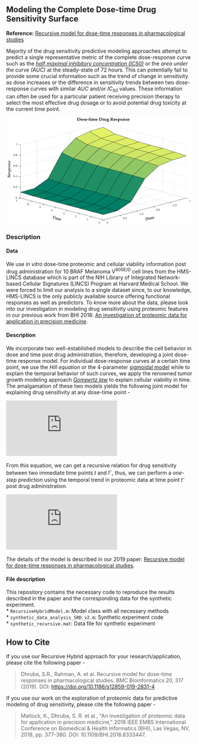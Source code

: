 ## Modeling the Complete Dose-time Drug Sensitivity Surface

**Reference:** [Recursive model for dose-time responses in pharmacological studies](https://bmcbioinformatics.biomedcentral.com/articles/10.1186/s12859-019-2831-4)

Majority of the drug sensitivity predictive modeling approaches attempt to predict a single representative metric of the complete dose-response curve such as the *[half maximal inhibitory concentration (IC50)](https://en.wikipedia.org/wiki/IC50)* or the *area under the curve (AUC)* at the steady-state of 72 hours. This can potentially fail to provide some crucial information such as the trend of change in sensitivity as dose increases or the difference in sensitivity trends between two dose-response curves with similar *AUC* and/or *IC<sub>50</sub>* values. These information can often be used for a particular patient receiving precision therapy to select the most effective drug dosage or to avoid potential drug toxicity at the current time point. 

![Dose-time-sensitivity](https://github.com/dhruba018/Dose_time_Response_Recursive_Model/blob/master/3D_dose_time_resp_curve_example.png)

### Description

#### Data
We use *in vitro* dose-time proteomic and cellular viability information post drug administration for 10 BRAF Melanoma V<sup>600E/D</sup> cell lines from the HMS-LINCS database which is part of the NIH Library of Integrated Network-based Cellular Signatures (LINCS) Program at Harvard Medical School. We were forced to limit our analysis to a single dataset since, to our knowledge, HMS-LINCS is the only publicly available source offering functional responses as well as predictors. To know more about the data, please look into our investigation in modeling drug sensitivity using proteomic features in our previous work from BHI 2018: [An investigation of proteomic data for application in precision medicine](https://ieeexplore.ieee.org/abstract/document/8333447). 


#### Description
We incorporate two well-established models to describe the cell behavior in dose and time post drug administration, therefore, developing a joint dose-time response model. For individual dose-response curves at a certain time point, we use the *Hill equation* or the 4-parameter [sigmoidal model](https://en.wikipedia.org/wiki/Sigmoid_function) while to explain the temporal behavior of such curves, we apply the renowned tumor growth modeling approach *[Gompertz law](https://en.wikipedia.org/wiki/Gompertz%E2%80%93Makeham_law_of_mortality)* to explain cellular viability in time. The amalgamation of these two models yields the following joint model for explaining drug sensitivity at any dose-time point - 

![joint_eqn](https://latex.codecogs.com/gif.latex?y_%7Bt%2C%20d%2C%20i%7D%20%3D%20%5Cunderbrace%7B%5Cleft%5B%20a_%7B0%2C%20i%7D%20&plus;%20%5Cfrac%7Bb_%7B0%2C%20i%7D%20-%20a_%7B0%2C%20i%7D%7D%7B1%20&plus;%20%5Cleft%28%20%5Cdfrac%7Bc_%7B0%2C%20i%7D%7D%7Bd%7D%20%5Cright%29%5E%7B%5Ctheta_%7B0%2C%20i%7D%7D%7D%20%5Cright%5D%7D_%7B%5Cbf%20%5Ctext%7BSigmoidal%20Model%7D%7D%20%5Cunderbrace%7Be%5E%7B%5Cgamma_%7Bd%2C%20i%7D%20%5Cleft%28%201%20%5C%2C%20-%20%5C%2C%20e%5E%7B%5Calpha_%7Bd%2C%20i%7Dt%7D%20%5Cright%29%7D%7D_%7B%5Cbf%20%5Ctext%7BGompertz%20Model%7D%7D)

From this equation, we can get a recursive relation for drug sensitivity between two immediate time points *t* and *t<sup>-</sup>*, thus, we can perform a *one-step prediction* using the temporal trend in proteomic data at time point *t<sup>-</sup>* post drug administration. 

![recursive_eqn](https://latex.codecogs.com/gif.latex?y_%7Bt%2C%20d%2C%20i%7D%20%3D%20y_%7Bt%5E-%2C%20d%2C%20i%7D%20%5C%2C%20e%5E%7B%5Cgamma_%7Bd%2C%20i%7D%20%5Cleft%28%201%20%5C%2C%20-%20%5C%2C%20e%5E%7B%5Calpha_%7Bd%2C%20i%7D%7D%20%5Cright%29%7D)

The details of the model is described in our 2019 paper: [Recursive model for dose-time responses in pharmacological studies](https://bmcbioinformatics.biomedcentral.com/articles/10.1186/s12859-019-2831-4). 


#### File description
This repository contains the necessary code to reproduce the results described in the paper and the corresponding data for the synthetic experiment.  
    * `RecursiveHybridModel.m`: Model class with all necessary methods  
    * `synthetic_data_analysis_SRD_v2.m`: Synthetic experiment code  
    * `synthetic_recursive.mat`: Data file for synthetic experiment  


## How to Cite
If you use our Recursive Hybrid approach for your research/application, please cite the following paper -  
> Dhruba, S.R., Rahman, A. et al. Recursive model for dose-time responses in pharmacological studies. BMC Bioinformatics 20, 317 (2019). 
  DOI: https://doi.org/10.1186/s12859-019-2831-4

If you use our work on the exploration of proteomic data for predictive modeling of drug sensitivity, please cite the following paper -  
> Matlock, K., Dhruba, S. R. et al., "An investigation of proteomic data for application in precision medicine," 2018 IEEE EMBS International Conference on Biomedical & Health   Informatics (BHI), Las Vegas, NV, 2018, pp. 377-380. 
  DOI: 10.1109/BHI.2018.8333447.
